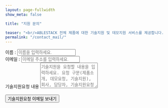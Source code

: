 ```yaml
---
layout: page-fullwidth
show_meta: false

title: "지원 문의"

teaser: "<br/>ABLESTACK 전체 제품에 대한 기술지원 및 데모지원 서비스를 제공합니다. 다음의 양식에 기술지원 요청 내용을 작성하신 후 이메일을 보내면 담당자 확인 후 회신하여 드립니다. "
permalink: "/contact_mail/"
---
```



<form name="sentMessage" id="contactForm" novalidate action="https://formspree.io/f/mzbygdrk" method="post">
    <input type="hidden" name="_subject" value="새로운 기술지원 요청이 있습니다." />
    <input type="text" name="_gotcha" style="display:none" />
    <div class="control-group">
        <div class="form-group floating-label-form-group controls">
        <label>이름 : </label>
        <input type="text" class="form-control" placeholder="이름을 입력하세요." id="name" name="name" required data-validation-required-message="">
        <div class="help-block text-danger"></div>
        </div>
        <div class="form-group floating-label-form-group controls">
        <label>이메일 : </label>
        <input type="email" class="form-control" placeholder="이메일 주소를 입력하세요." id="email" name="email" required data-validation-validemail-message="" data-validation-required-message="">
        <div class="help-block text-danger"></div>
        </div>
        <div class="form-group floating-label-form-group controls">
        <label>기술지원요청 내용</label>
        <textarea rows="5" class="form-control" placeholder="기술지원을 요청할 내용을 입력하세요. 요청 구분(제품소개, 데모요청, 기술지원), 회사, 담당자, 기술지원요청 목적 등을 명확하게 알 수 있도록 작성해 주십시오. 내용 확인 후 바로 회신 드리겠습니다." id="message" name="message" required data-validation-required-message=""></textarea>
        <div class="help-block text-danger"></div>
        </div>
    </div>
    <br>
    <div id="success"></div>
    <div class="form-group">
        <button type="submit" class="btn btn-primary" id="sendMessageButton">기술지원요청 이메일 보내기</button>
    </div>
</form>